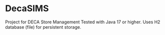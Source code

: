 # DecaSIMS

Project for DECA Store Management
Tested with Java 17 or higher.
Uses H2 database (file) for persistent storage.
